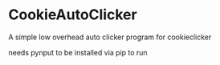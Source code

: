 # CookieAutoClicker
A simple low overhead auto clicker program for cookieclicker

needs pynput to be installed via pip to run
